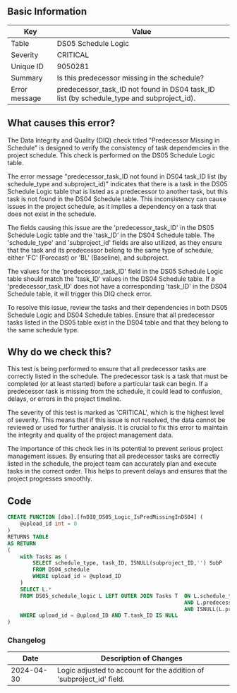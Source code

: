 ## Basic Information

| Key           | Value                                                                                    |
| ------------- | ---------------------------------------------------------------------------------------- |
| Table         | DS05 Schedule Logic                                                                      |
| Severity      | CRITICAL                                                                                    |
| Unique ID     | 9050281                                                                                  |
| Summary       | Is this predecessor missing in the schedule?                                             |
| Error message | predecessor_task_ID not found in DS04 task_ID list (by schedule_type and subproject_id). |

## What causes this error?

The Data Integrity and Quality (DIQ) check titled "Predecessor Missing in Schedule" is designed to verify the consistency of task dependencies in the project schedule. This check is performed on the DS05 Schedule Logic table.

The error message "predecessor_task_ID not found in DS04 task_ID list (by schedule_type and subproject_id)" indicates that there is a task in the DS05 Schedule Logic table that is listed as a predecessor to another task, but this task is not found in the DS04 Schedule table. This inconsistency can cause issues in the project schedule, as it implies a dependency on a task that does not exist in the schedule.

The fields causing this issue are the 'predecessor_task_ID' in the DS05 Schedule Logic table and the 'task_ID' in the DS04 Schedule table. The 'schedule_type' and 'subproject_id' fields are also utilized, as they ensure that the task and its predecessor belong to the same type of schedule, either 'FC' (Forecast) or 'BL' (Baseline), and subproject.

The values for the 'predecessor_task_ID' field in the DS05 Schedule Logic table should match the 'task_ID' values in the DS04 Schedule table. If a 'predecessor_task_ID' does not have a corresponding 'task_ID' in the DS04 Schedule table, it will trigger this DIQ check error.

To resolve this issue, review the tasks and their dependencies in both DS05 Schedule Logic and DS04 Schedule tables. Ensure that all predecessor tasks listed in the DS05 table exist in the DS04 table and that they belong to the same schedule type.

## Why do we check this?

This test is being performed to ensure that all predecessor tasks are correctly listed in the schedule. The predecessor task is a task that must be completed (or at least started) before a particular task can begin. If a predecessor task is missing from the schedule, it could lead to confusion, delays, or errors in the project timeline.

The severity of this test is marked as 'CRITICAL', which is the highest level of severity. This means that if this issue is not resolved, the data cannot be reviewed or used for further analysis. It is crucial to fix this error to maintain the integrity and quality of the project management data.

The importance of this check lies in its potential to prevent serious project management issues. By ensuring that all predecessor tasks are correctly listed in the schedule, the project team can accurately plan and execute tasks in the correct order. This helps to prevent delays and ensures that the project progresses smoothly.

## Code

```sql
CREATE FUNCTION [dbo].[fnDIQ_DS05_Logic_IsPredMissingInDS04] (
	@upload_id int = 0
)
RETURNS TABLE
AS RETURN
(
	with Tasks as (
		SELECT schedule_type, task_ID, ISNULL(subproject_ID,'') SubP
		FROM DS04_schedule
		WHERE upload_id = @upload_ID
	)
	SELECT L.*
	FROM DS05_schedule_logic L LEFT OUTER JOIN Tasks T 	ON L.schedule_type = T.schedule_type
														AND L.predecessor_task_ID = T.task_ID
														AND ISNULL(L.predecessor_subproject_ID,T.SubP) = T.SubP
	WHERE upload_id = @upload_ID AND T.task_ID IS NULL
)
```

### Changelog

| Date       | Description of Changes                                               |
| ---------- | -------------------------------------------------------------------- |
| 2024-04-30 | Logic adjusted to account for the addition of 'subproject_id' field. |
